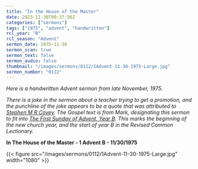 ```yaml
---
title: "In the House of the Master"
date: 2023-11-30T00:37:56Z
categories: ["sermons"]
tags: ["1975", "advent", "handwritten"]
rcl_year: "B"
rcl_season: "Advent"
sermon_date: 1975-11-30
sermon_scan: true
sermon_text: false
sermon_audio: false
thumbnail: "/images/sermons/0112/1Advent-11-30-1975-Large.jpg"
sermon_number: "0112"
---
```


_Here is a handwritten Advent sermon from late November, 1975._

<!--more-->

_There is a joke in the sermon about a teacher trying to get a promotion, and the punchline of the joke appears to be a quote that was attributed to [Stephen M R Covey](https://www.goodreads.com/quotes/8519324-some-people-say-they-have-20-years-experience-when-in). The Gospel text is from Mark, designating this sermon to fit into [The First Sunday of Advent, Year B](https://lectionary.library.vanderbilt.edu/texts.php?id=48). This marks the beginning of the new church year, and the start of year B in the Revised Common Lectionary._

**In The House of the Master - 1 Advent B - 11/30/1975**

{{< figure src="/images/sermons/0112/1Advent-11-30-1975-Large.jpg" width="1080" >}}
